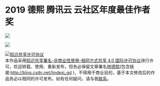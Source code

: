 # 2019 德熙 腾讯云 云社区年度最佳作者奖

<!--more-->
<!-- CreateTime:5/30/2020 1:07:28 PM -->

<!-- 发布 -->

![](https://i.loli.net/2020/05/30/TIN1DndVhS2Qx47.jpg)

![](https://i.loli.net/2020/05/30/Fns5hr2bCYmLJ3N.jpg)

<a rel="license" href="http://creativecommons.org/licenses/by-nc-sa/4.0/"><img alt="知识共享许可协议" style="border-width:0" src="https://licensebuttons.net/l/by-nc-sa/4.0/88x31.png" /></a><br />本作品采用<a rel="license" href="http://creativecommons.org/licenses/by-nc-sa/4.0/">知识共享署名-非商业性使用-相同方式共享 4.0 国际许可协议</a>进行许可。欢迎转载、使用、重新发布，但务必保留文章署名[林德熙](http://blog.csdn.net/lindexi_gd)(包含链接:http://blog.csdn.net/lindexi_gd )，不得用于商业目的，基于本文修改后的作品务必以相同的许可发布。如有任何疑问，请与我[联系](mailto:lindexi_gd@163.com)。 
